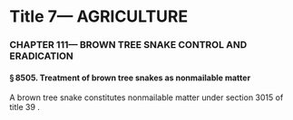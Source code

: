 
# Title 7— AGRICULTURE
### CHAPTER 111— BROWN TREE SNAKE CONTROL AND ERADICATION
#### § 8505. Treatment of brown tree snakes as nonmailable matter

A brown tree snake constitutes nonmailable matter under section 3015 of title 39 .
